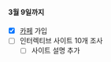 #### 3월 9일까지
- [x] [카페](http://cafe.naver.com/201701001) 가입
- [ ] 인터렉티브 사이트 10개 조사
    - [ ] 사이트 설명 추가
